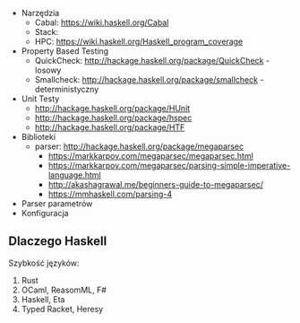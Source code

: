 * Narzędzia
  * Cabal: https://wiki.haskell.org/Cabal
  * Stack: 
  * HPC: https://wiki.haskell.org/Haskell_program_coverage
* Property Based Testing  
  * QuickCheck: http://hackage.haskell.org/package/QuickCheck - losowy
  * Smallcheck: http://hackage.haskell.org/package/smallcheck - deterministyczny
* Unit Testy
  * http://hackage.haskell.org/package/HUnit 
  * http://hackage.haskell.org/package/hspec
  * http://hackage.haskell.org/package/HTF
* Biblioteki
  * parser: http://hackage.haskell.org/package/megaparsec
    * https://markkarpov.com/megaparsec/megaparsec.html
    * https://markkarpov.com/megaparsec/parsing-simple-imperative-language.html
    * http://akashagrawal.me/beginners-guide-to-megaparsec/
    * https://mmhaskell.com/parsing-4
 * Parser parametrów
 * Konfiguracja

## Dlaczego Haskell
Szybkość języków:
1. Rust
2. OCaml, ReasomML, F#
3. Haskell, Eta
4. Typed Racket, Heresy